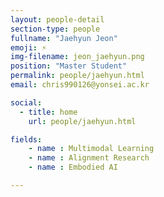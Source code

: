 ```yaml
---
layout: people-detail
section-type: people
fullname: "Jaehyun Jeon"
emoji: ⚡
img-filename: jeon_jaehyun.png
position: "Master Student"
permalink: people/jaehyun.html
email: chris990126@yonsei.ac.kr

social:
  - title: home
    url: people/jaehyun.html

fields:
    - name : Multimodal Learning
    - name : Alignment Research
    - name : Embodied AI

---
```

